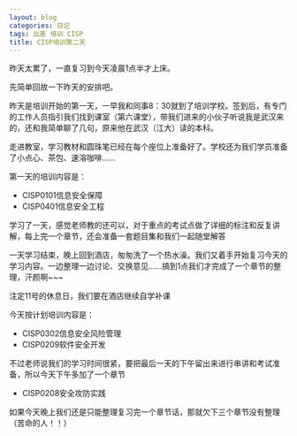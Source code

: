 ```yaml
---
layout: blog
categories: 日记
tags: 出差 培训 CISP
title: CISP培训第二天
---
```


昨天太累了，一直复习到今天凌晨1点半才上床。

先简单回故一下昨天的安排吧。

昨天是培训开始的第一天，一早我和同事8：30就到了培训学校。签到后，有专门的工作人员指引我们找到课室（第六课堂），带我们进来的小伙子听说我是武汉来的，还和我简单聊了几句，原来他在武汉（江大）读的本科。

走进教室，学习教材和圆珠笔已经在每个座位上准备好了。学校还为我们学员准备了小点心、茶包、速溶咖啡……

第一天的培训内容是：

* CISP0101信息安全保障
* CISP0401信息安全工程


学习了一天，感觉老师教的还可以，对于重点的考试点做了详细的标注和反复讲解，每上完一个章节，还会准备一套题目集和我们一起随堂解答

一天学习结束，晚上回到酒店，匆匆洗了一个热水澡。我们又着手开始复习今天的学习内容。一边整理一边讨论、交换意见……搞到1点我们才完成了一个章节的整理，汗颜啊~~~

注定11号的休息日，我们要在酒店继续自学补课



今天按计划培训内容是：

* CISP0302信息安全风险管理
* CISP0209软件安全开发

不过老师说我们的学习时间很紧，要把最后一天的下午留出来进行串讲和考试准备，所以今天下午多加了一个章节

* CISP0208安全攻防实践

如果今天晚上我们还是只能整理复习完一个章节话，那就欠下三个章节没有整理（苦命的人！！）

